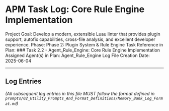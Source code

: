 # APM Task Log: Core Rule Engine Implementation

Project Goal: Develop a modern, extensible Luau linter that provides plugin support, autofix capabilities, cross-file analysis, and excellent developer experience.
Phase: Phase 2: Plugin System & Rule Engine
Task Reference in Plan: ### Task 2.2 - Agent_Rule_Engine: Core Rule Engine Implementation
Assigned Agent(s) in Plan: Agent_Rule_Engine
Log File Creation Date: 2025-06-04

---

## Log Entries

*(All subsequent log entries in this file MUST follow the format defined in `prompts/02_Utility_Prompts_And_Format_Definitions/Memory_Bank_Log_Format.md`)*
